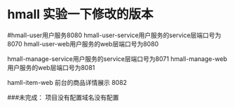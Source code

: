 # hmall 实验一下修改的版本

#hmall-user用户服务8080
hmall-user-service用户服务的service层端口号为8070
hmall-user-web用户服务的web层端口号为8080

hmall-manage-service用户服务的service层端口号为8071
hmall-manage-web用户服务的web层端口号为8081

hamll-item-web 前台的商品详情展示 8082 


###未完成：
项目没有配置域名没有配置
